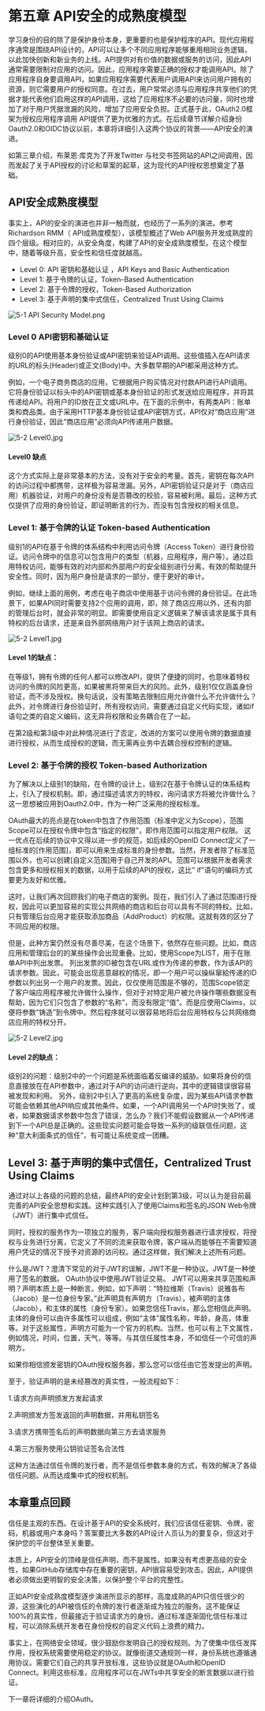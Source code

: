 # 第五章 API安全的成熟度模型

学习身份的目的除了是保护身份本身，更重要的也是保护程序的API。现代应用程序通常是围绕API设计的，API可以让多个不同应用程序能够重用相同业务逻辑，以此加快创新和新业务的上线。API提供对有价值的数据或服务的访问，因此API通常需要限制对应用的访问。因此，应用程序需要正确的授权才能调用API。除了应用程序自身要调用API，如果应用程序需要代表用户调用API来访问用户拥有的资源，则它需要用户的授权同意。在过去，用户常常必须与应用程序共享他们的凭据才能代表他们启用这样的API调用，这给了应用程序不必要的访问量，同时也增加了对于用户凭据泄漏的风险，增加了应用安全负担。正式基于此，OAuth2.0框架为授权应用程序调用 API提供了更为优雅的方式。在后续章节详解介绍身份Oauth2.0和OIDC协议以前，本章将详细引入这两个协议的背景——API安全的演进。

如第三章介绍，布莱恩·库克为了开发Twitter 与社交书签网站的API之间调用，因而发起了关于API授权的讨论和草案的起草，这为现代的API授权思想奠定了基础。

## API安全成熟度模型

事实上，API的安全的演进也并非一触而就，也经历了一系列的演进。参考Richardson RMM（ API成熟度模型），该模型概述了Web API服务开发成熟度的四个层级。相对应的，从安全角度，构建了API的安全成熟度模型。在这个模型中，随着等级升高，安全性和信任度就越高。

* Level 0: API 密钥和基础认证 ，API Keys and Basic Authentication
* Level 1: 基于令牌的认证，Token-Based Authentication
* Level 2: 基于令牌的授权，Token-Based Authorization
* Level 3: 基于声明的集中式信任，Centralized Trust Using Claims

![5-1 API Security Model.png](https://i.loli.net/2021/07/16/mhWVXogISRsQ9ju.png)

### Level 0 API密钥和基础认证

级别0的API使用基本身份验证或API密钥来验证API调用。这些值插入在API请求的URL的标头\(Header\)或正文\(Body\)中。大多数早期的API都采用这种方式。

例如，一个电子商务商店的应用，它根据用户购买情况对付款API进行API调用。它将身份验证以标头中的API密钥或基本身份验证的形式发送给应用程序，并将其传递给API。将用户的ID放在正文或URL中。在下面的示例中，有两类API：账单类和商品类。由于采用HTTP基本身份验证或API密钥方式，API仅对“商店应用”进行身份验证，因此“商店应用”必须向API传递用户数据。

![5-2 Level0.jpg](https://i.loli.net/2021/07/16/rngvp1BwQjbMKqY.jpg)

#### Level0 缺点

这个方式实际上是非常基本的方法，没有对于安全的考量。首先，密钥在每次API的访问过程中都携带，这样极为容易泄漏。另外，API密钥验证只是对于（商店应用）机器验证，对用户的身份没有是否篡改的校验，容易被利用。最后，这种方式仅提供了应用的身份验证，即证明断言的行为，而没有包含授权的相关信息。

### Level 1: 基于令牌的认证 Token-based Authentication

级别1的API在基于令牌的体系结构中利用访问令牌（Access Token）进行身份验证。访问令牌中的信息可以包含用户的类型（机器，应用程序，用户等）。通过启用特权访问，能够有效的对内部和外部用户的安全级别进行分离，有效的帮助提升安全性。同时，因为用户身份是请求的一部分，便于更好的审计。

例如，继续上面的用例，考虑在电子商店中使用基于访问令牌的身份验证。在此场景下，如果API同时需要支持2个应用的调用，即，除了商店应用以外，还有内部的管理后台时，就会非常的明显。即需要使用自定义逻辑来了解该请求是属于具有特权的后台请求，还是来自外部网络用户对于该网上商店的请求。

![5-2 Level1.jpg](https://i.loli.net/2021/07/16/mbH2ogIawcSCv6K.jpg)

#### Level 1的缺点：

在等级1，拥有令牌的任何人都可以修改API，提供了便捷的同时，也意味着特权访问的令牌的风险更高，如果被黑将带来巨大的风险。此外，级别1仅仅涵盖身份验证，而不涉及授权。换句话说，没有策略去限制应用允许做什么不允许做什么？此外，对令牌进行身份验证时，所有授权访问，需要通过自定义代码实现，诸如if语句之类的自定义编码，这无异将权限和业务耦合在了一起。

在第2级和第3级中对此种情况进行了否定，改进的方案可以使用令牌的数据直接进行授权，从而生成授权的逻辑，而无需再业务中去耦合授权控制的逻辑。

### Level 2: 基于令牌的授权 Token-based Authorization

为了解决以上级别1的缺陷，在令牌的设计上，级别2在基于令牌认证的体系结构上，引入了授权机制。即，通过描述请求方的特权，询问请求方将被允许做什么？这一思想被应用到Oauth2.0中，作为一种广泛采用的授权标准。

OAuth最大的亮点是在token中包含了作用范围（标准中定义为Scope），范围Scope可以在授权令牌中包含“指定的权限”，即作用范围可以指定用户权限。 这一优点在后续的协议中又得以进一步的规范，如后续的OpenID Connect定义了一组标准的\[作用范围\]，即可以用来生成标准的身份参数。当然，开发者除了标准范围以外，也可以创建\[自定义范围\]用于自己开发的API。范围可以根据开发者需求包含更多和授权相关的数据，以用于后续的API的授权，这比“ if”语句的编码方式要更为友好和优雅。

这时，让我们再次回顾我们的电子商店的案例。现在，我们引入了通过范围进行授权，因此可以更加容易的实现公共网络的商店和后台可以具有不同的特权。比如，只有管理后台应用才能获取添加商品（AddProduct）的权限。这就有效的区分了不同应用的权限。

但是，此种方案仍然没有尽善尽美，在这个场景下，依然存在些问题。比如，商店应用和管理后台的的某些操作会出现重叠。比如，使用Scope为LIST，用于在账单API中列出发票。 列出发票的ID被包含在URL或作为传递的参数，作为该API的请求参数。因此，可能会出现恶意越权的情况，即一个用户可以操纵窜給传递的ID参数以列出另一个用户的发票。因此，仅仅使用范围是不够的，范围Scope锁定了客户端应用程序被允许做什么操作，但对于对特定用户被允许操作哪些数据没有帮助，因为它们只包含了参数的“名称”，而没有限定“值”。而是应使用Claims，以便将参数“铸造”到令牌中。然后程序就可以很容易地将后台应用特权与公共网络商店应用的特权分开。

![5-2 Level2.jpg](https://i.loli.net/2021/07/16/veaz8icmq6HtEyX.jpg)

#### Level 2的缺点：

级别2的问题：级别2中的一个问题是系统面临着反编译的威胁。如果将身份的信息直接放在在API参数中，通过对于API的访问进行逆向，其中的逻辑错误很容易被发现和利用。 另外，级别2中引入了更高的系统复杂度，因为某些API请求参数可能会依赖其他API响应或其他条件。如果，一个API调用另一个API时失败了，或者，如果数据请求参数中包含了错误，怎么办？我们不能假设数据从一个API传递到下一个API总是正确的。这些现实问题可能会导致一系列的级联信任问题，这种“意大利面条式的信任”，有可能让系统变成一团糟。

## Level 3: 基于声明的集中式信任，Centralized Trust Using Claims

通过对以上各级的问题的总结，最终API的安全计划到第3级，可以认为是目前最完善的API安全思想和实践。这种实践引入了使用Claims和签名的JSON Web令牌（JWT）进行集中式信任。

同时，授权的服务作为一项独立的服务，客户端向授权服务器进行请求授权，将授权与业务进行分离，它定义了不同的流来获取令牌，客户端从而能够在不需要知道用户凭证的情况下授予对资源的访问权。通过这样做，我们解决上述所有问题。

什么是JWT？澄清下常见的对于JWT的误解，JWT不是一种协议。JWT是一种使用了签名的数据。 OAuth协议中使用JWT验证交易。 JWT可以用来共享范围和声明？声明本质上是一种断言。例如，如下声明：“特拉维斯（Travis）说雅各布（Jacob）是一位身份专家。”此声明具有声明方（Travis），被声明的主体（Jacob），和主体的属性（身份专家）。如果您信任Travis，那么您相信此声明。主体的身份可以由许多属性可以组成，例如“主体”属性名称，年龄，身高，体重等。对于这些属性，声明方可能为一个官方的机构。当然，也可以有上下文属性，例如情况，时间，位置，天气，等等。与其信任属性本身，不如信任一个可信的声明方。

如果你相信颁发密钥的OAuth授权服务器，那么您可以信任由它签发提出的声明。

至于，验证声明的是未经篡改的真实性，一般流程如下：

1.请求方向声明颁发方发起请求

2.声明颁发方签发返回的声明数据，并用私钥签名

3.请求方携带签名后的声明数据向第三方去请求服务

4.第三方服务使用公钥验证签名合法性

这种方法通过信任令牌的发行者，而不是信任参数本身的方式，有效的解决了各级信任问题。从而达成集中式的授权机制。

## 本章重点回顾

信任是主观的东西。在设计基于API的安全系统时，我们应该信任密钥、令牌，密码，机器或用户本身吗？答案要比大多数的API设计人员认为的要复杂，但这对于保护您的平台整体至关重要。

本质上，API安全的顶峰是信任声明，而不是属性。如果没有考虑更高级的安全性，如果GitHub存储库中存在重要的密钥，API很容易受到攻击。因此，API提供者必须做出更明智的安全决策，以保护整个平台的完整性。

正如API安全成熟度模型逐步演进所显示的那样，高度成熟的API只信任很少的源，这些演化的API被信任的令牌的发行者逐渐成为独立的服务。这不能保证100%的真实性，但最接近于验证请求方的身份。通过标准逐渐固化信任标准过程，可以消除系统开发者在身份授权的自定义代码上浪费的精力。

事实上，在网络安全领域，很少鼓励你发明自己的授权规则。为了使集中信任发挥作用，授权系统需要使用稳定的协议。就像街道交通规则一样，身份系统也遵循通用协议。需要它们自己的共享开放标准，这些协议就是OAuth和OpenID Connect。利用这些标准，应用程序可以在JWTs中共享安全的断言数据以进行验证。

下一章将详细的介绍OAuth。

